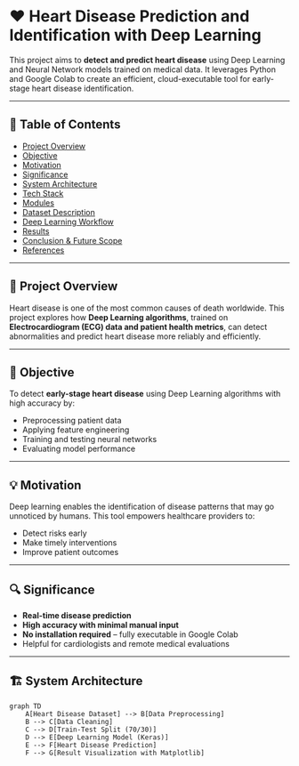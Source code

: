 # ❤️ Heart Disease Prediction and Identification with Deep Learning

This project aims to **detect and predict heart disease** using Deep Learning and Neural Network models trained on medical data. It leverages Python and Google Colab to create an efficient, cloud-executable tool for early-stage heart disease identification.

---

## 📌 Table of Contents
- [Project Overview](#project-overview)
- [Objective](#objective)
- [Motivation](#motivation)
- [Significance](#significance)
- [System Architecture](#system-architecture)
- [Tech Stack](#tech-stack)
- [Modules](#modules)
- [Dataset Description](#dataset-description)
- [Deep Learning Workflow](#deep-learning-workflow)
- [Results](#results)
- [Conclusion & Future Scope](#conclusion--future-scope)
- [References](#references)

---

## 📘 Project Overview

Heart disease is one of the most common causes of death worldwide. This project explores how **Deep Learning algorithms**, trained on **Electrocardiogram (ECG) data and patient health metrics**, can detect abnormalities and predict heart disease more reliably and efficiently.

---

## 🎯 Objective

To detect **early-stage heart disease** using Deep Learning algorithms with high accuracy by:
- Preprocessing patient data
- Applying feature engineering
- Training and testing neural networks
- Evaluating model performance

---

## 💡 Motivation

Deep learning enables the identification of disease patterns that may go unnoticed by humans. This tool empowers healthcare providers to:
- Detect risks early
- Make timely interventions
- Improve patient outcomes

---

## 🔍 Significance

- **Real-time disease prediction**
- **High accuracy with minimal manual input**
- **No installation required** – fully executable in Google Colab
- Helpful for cardiologists and remote medical evaluations

---

## 🏗️ System Architecture

```mermaid
graph TD
    A[Heart Disease Dataset] --> B[Data Preprocessing]
    B --> C[Data Cleaning]
    C --> D[Train-Test Split (70/30)]
    D --> E[Deep Learning Model (Keras)]
    E --> F[Heart Disease Prediction]
    F --> G[Result Visualization with Matplotlib]
